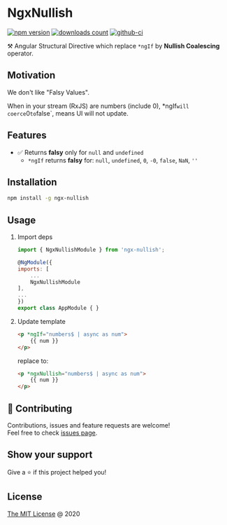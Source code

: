 # NgxNullish

[![npm version](https://badge.fury.io/js/ngx-nullish.svg)](https://badge.fury.io/js/ngx-nullish)
[![downloads count](https://img.shields.io/npm/dt/ngx-nullish.svg)](https://www.npmjs.com/package/ngx-nullish)
[![github-ci](https://github.com/piecioshka/ngx-nullish/workflows/Testing/badge.svg?branch=master)](https://github.com/piecioshka/ngx-nullish/actions/)

⚒ Angular Structural Directive which replace `*ngIf` by **Nullish Coalescing** operator.

## Motivation

We don't like "Falsy Values".

When in your stream (RxJS) are numbers (include 0),
*ngIf` will coerce `0` to `false`, means UI will not update.

## Features

* :white_check_mark: Returns **falsy** only for `null` and `undefined`
  * `*ngIf` returns **falsy** for: `null`, `undefined`, `0`, `-0`, `false`, `NaN`, `''`

## Installation

```bash
npm install -g ngx-nullish
```

## Usage

1. Import deps

    ```javascript
    import { NgxNullishModule } from 'ngx-nullish';

    @NgModule({
    imports: [
        ...
        NgxNullishModule
    ],
    ...
    })
    export class AppModule { }
    ```

2. Update template

    ```html
    <p *ngIf="numbers$ | async as num">
        {{ num }}
    </p>
    ```

    replace to:

    ```html
    <p *ngxNullish="numbers$ | async as num">
        {{ num }}
    </p>
    ```

## 🤝 Contributing

Contributions, issues and feature requests are welcome!<br />
Feel free to check [issues page](https://github.com/piecioshka/ngx-nullish/issues/).

## Show your support

Give a ⭐️ if this project helped you!

## License

[The MIT License](http://piecioshka.mit-license.org) @ 2020
